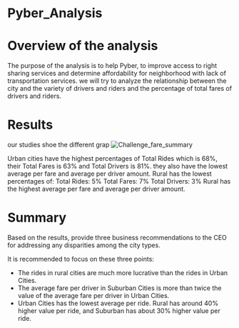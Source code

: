 # Pyber_Analysis
# Overview of the analysis
The purpose of the analysis is to help Pyber, to improve access to right sharing services and determine affordability for neighborhood with lack of transportation services. we will try to analyze the relationship between the city and the variety of drivers and riders and the percentage of total fares of drivers and riders. 

# Results
our studies shoe the different grap
![Challenge_fare_summary](https://user-images.githubusercontent.com/63277310/114259032-081b8780-9999-11eb-8626-5796e907dc02.png)

Urban cities have the highest percentages of Total Rides which is 68%, their Total Fares is 63%  and Total Drivers is 81%. they also have the lowest average per fare and average per driver amount.
Rural has the lowest percentages of: Total Rides: 5% Total Fares: 7% Total Drivers: 3% Rural has the highest average per fare and average per driver amount.


# Summary
Based on the results, provide three business recommendations to the CEO for addressing any disparities among the city types.

It is recommended to focus on these three points:

  - The rides in rural cities are much more lucrative than the rides in Urban Cities.
  - The average fare per driver in Suburban Cities is more than twice the value of the average fare per driver in Urban Cities.
  - Urban Cities has the lowest average per ride. Rural has around 40% higher value per ride, and Suburban has about 30% higher value per ride.
